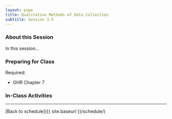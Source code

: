 ```yaml
---
layout: page
title: Qualitative Methods of Data Collection
subtitle: Session 3.5
---
```


### About this Session

In this session...

### Preparing for Class

Required: 

* GHR Chapter 7

### In-Class Activities


* * *

[Back to schedule]({{ site.baseurl }}/schedule/)